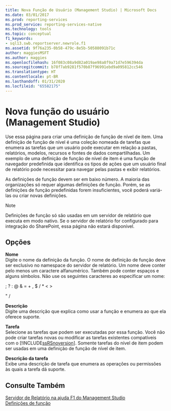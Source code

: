 ```yaml
---
title: Nova Função de Usuário (Management Studio) | Microsoft Docs
ms.date: 03/01/2017
ms.prod: reporting-services
ms.prod_service: reporting-services-native
ms.technology: tools
ms.topic: conceptual
f1_keywords:
- sql13.swb.reportserver.newrole.f1
ms.assetid: 9f76a235-0b58-479c-8e5b-50588091b71c
author: maggiesMSFT
ms.author: maggies
ms.openlocfilehash: 16f083c08a9d82a019ae98a8f9a71d7e596394da
ms.sourcegitcommit: b78f7ab9281f570b87f96991ebd9a095812cc546
ms.translationtype: HT
ms.contentlocale: pt-BR
ms.lasthandoff: 01/31/2020
ms.locfileid: "65582175"
---
```

# <a name="new-user-role-management-studio"></a>Nova função do usuário (Management Studio)
  Use essa página para criar uma definição de função de nível de item. Uma definição de função de nível é uma coleção nomeada de tarefas que enumera as tarefas que um usuário pode executar em relação a pastas, relatórios, modelos, recursos e fontes de dados compartilhadas. Um exemplo de uma definição de função de nível de item é uma função de navegador predefinida que identifica os tipos de ações que um usuário final de relatório pode necessitar para navegar pelas pastas e exibir relatórios.  
  
 As definições de função devem ser em baixo número. A maioria das organizações só requer algumas definições de função. Porém, se as definições de função predefinidas forem insuficientes, você poderá variá-las ou criar novas definições.  
  
> [!NOTE]  
>  Definições de função só são usadas em um servidor de relatório que executa em modo nativo. Se o servidor de relatório for configurado para integração do SharePoint, essa página não estará disponível.  
  
## <a name="options"></a>Opções  
 **Nome**  
 Digite o nome da definição da função. O nome de definição de função deve ser exclusivo no namespace do servidor de relatório. Um nome deve conter pelo menos um caractere alfanumérico. Também pode conter espaços e alguns símbolos. Não use os seguintes caracteres ao especificar um nome:  
  
 ; ? : \@ & = + , $ / * < >  
  
 " /  
  
 **Descrição**  
 Digite uma descrição que explica como usar a função e enumera ao que ela oferece suporte.  
  
 **Tarefa**  
 Selecione as tarefas que podem ser executadas por essa função. Você não pode criar tarefas novas ou modificar as tarefas existentes compatíveis com o [!INCLUDE[ssRSnoversion](../../includes/ssrsnoversion-md.md)]. Somente tarefas do nível de item podem ser usadas em uma definição de função de nível de item.  
  
 **Descrição da tarefa**  
 Exibe uma descrição de tarefa que enumera as operações ou permissões às quais a tarefa dá suporte.  
  
## <a name="see-also"></a>Consulte Também  
 [Servidor de Relatório na ajuda F1 do Management Studio](../../reporting-services/tools/report-server-in-management-studio-f1-help.md)   
 [Definições de função](../../reporting-services/security/role-definitions.md)  
  
  
